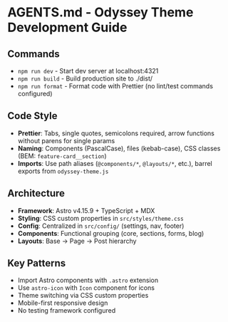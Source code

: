 # AGENTS.md - Odyssey Theme Development Guide

## Commands
- `npm run dev` - Start dev server at localhost:4321
- `npm run build` - Build production site to ./dist/
- `npm run format` - Format code with Prettier (no lint/test commands configured)

## Code Style
- **Prettier**: Tabs, single quotes, semicolons required, arrow functions without parens for single params
- **Naming**: Components (PascalCase), files (kebab-case), CSS classes (BEM: `feature-card__section`)
- **Imports**: Use path aliases (`@components/*`, `@layouts/*`, etc.), barrel exports from `odyssey-theme.js`

## Architecture
- **Framework**: Astro v4.15.9 + TypeScript + MDX
- **Styling**: CSS custom properties in `src/styles/theme.css`
- **Config**: Centralized in `src/config/` (settings, nav, footer)
- **Components**: Functional grouping (core, sections, forms, blog)
- **Layouts**: Base → Page → Post hierarchy

## Key Patterns
- Import Astro components with `.astro` extension
- Use `astro-icon` with `Icon` component for icons
- Theme switching via CSS custom properties
- Mobile-first responsive design
- No testing framework configured